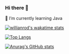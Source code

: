 ### Hi there 👋

🌱 I’m currently learning Java

[![willianrod's wakatime stats](https://github-readme-stats.vercel.app/api/wakatime?username=ApharMagaramova)](https://github.com/ApharMagaramova/github-readme-stats)

[![Top Langs](https://github-readme-stats.vercel.app/api/top-langs/?username=ApharMagaramova&layout=compact)](https://github.com/ApharMagaramova/github-readme-stats)

[![Anurag's GitHub stats](https://github-readme-stats.vercel.app/api?username=ApharMagaramova)](https://github.com/ApharMagaramova/github-readme-stats)


<!--
**ApharMagaramova/ApharMagaramova** is a ✨ _special_ ✨ repository because its `README.md` (this file) appears on your GitHub profile.

Here are some ideas to get you started:

- 🔭 I’m currently working on ...
- 🌱 I’m currently learning ...
- 👯 I’m looking to collaborate on ...
- 🤔 I’m looking for help with ...
- 💬 Ask me about ...
- 📫 How to reach me: ...
- 😄 Pronouns: ...
- ⚡ Fun fact: ...
-->
